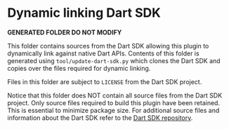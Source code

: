 # Dynamic linking Dart SDK

**GENERATED FOLDER DO NOT MODIFY**

This folder contains sources from the Dart SDK allowing this plugin to
dynamically link against native Dart APIs. Contents of this folder is generated
using `tool/update-dart-sdk.py` which clones the Dart SDK and copies over the
files required for dynamic linking.

Files in this folder are subject to `LICENSE` from the Dart SDK project.

Notice that this folder does NOT contain all source files from the Dart SDK
project. Only source files required to build this plugin have been
retained. This is essential to minimize package size. For additional source
files and information about the Dart SDK refer to the [Dart SDK repository][1].

[1]: https://github.com/dart-lang/sdk

